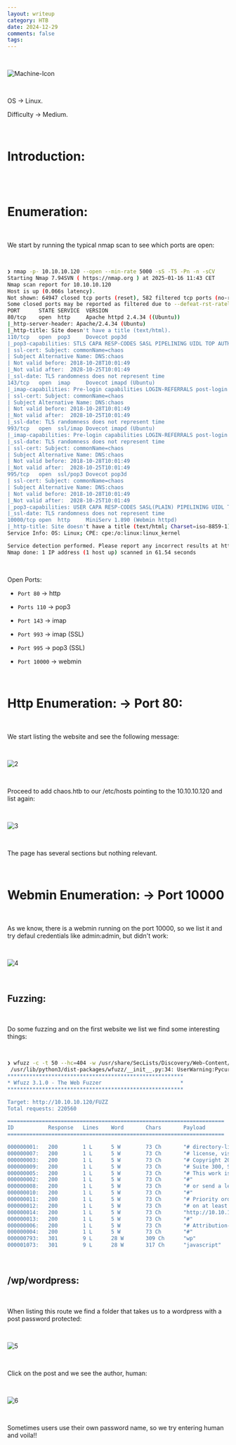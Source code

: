 ```yaml
---
layout: writeup
category: HTB
date: 2024-12-29
comments: false
tags: 
---
```


<br />

![Machine-Icon](../../../assets/images/Chaos/1.png)

<br />

OS -> Linux.

Difficulty -> Medium.

<br />

# Introduction:
<br />



<br />

# Enumeration:

<br />

We start by running the typical nmap scan to see which ports are open:

<br />

```bash
❯ nmap -p- 10.10.10.120 --open --min-rate 5000 -sS -T5 -Pn -n -sCV
Starting Nmap 7.94SVN ( https://nmap.org ) at 2025-01-16 11:43 CET
Nmap scan report for 10.10.10.120
Host is up (0.066s latency).
Not shown: 64947 closed tcp ports (reset), 582 filtered tcp ports (no-response)
Some closed ports may be reported as filtered due to --defeat-rst-ratelimit
PORT      STATE SERVICE  VERSION
80/tcp    open  http     Apache httpd 2.4.34 ((Ubuntu))
|_http-server-header: Apache/2.4.34 (Ubuntu)
|_http-title: Site doesn't have a title (text/html).
110/tcp   open  pop3     Dovecot pop3d
|_pop3-capabilities: STLS CAPA RESP-CODES SASL PIPELINING UIDL TOP AUTH-RESP-CODE
| ssl-cert: Subject: commonName=chaos
| Subject Alternative Name: DNS:chaos
| Not valid before: 2018-10-28T10:01:49
|_Not valid after:  2028-10-25T10:01:49
|_ssl-date: TLS randomness does not represent time
143/tcp   open  imap     Dovecot imapd (Ubuntu)
|_imap-capabilities: Pre-login capabilities LOGIN-REFERRALS post-login LOGINDISABLEDA0001 listed OK LITERAL+ have IMAP4rev1 more SASL-IR IDLE STARTTLS ID ENABLE
| ssl-cert: Subject: commonName=chaos
| Subject Alternative Name: DNS:chaos
| Not valid before: 2018-10-28T10:01:49
|_Not valid after:  2028-10-25T10:01:49
|_ssl-date: TLS randomness does not represent time
993/tcp   open  ssl/imap Dovecot imapd (Ubuntu)
|_imap-capabilities: Pre-login capabilities LOGIN-REFERRALS post-login listed OK LITERAL+ have IMAP4rev1 more SASL-IR AUTH=PLAINA0001 ID IDLE ENABLE
|_ssl-date: TLS randomness does not represent time
| ssl-cert: Subject: commonName=chaos
| Subject Alternative Name: DNS:chaos
| Not valid before: 2018-10-28T10:01:49
|_Not valid after:  2028-10-25T10:01:49
995/tcp   open  ssl/pop3 Dovecot pop3d
| ssl-cert: Subject: commonName=chaos
| Subject Alternative Name: DNS:chaos
| Not valid before: 2018-10-28T10:01:49
|_Not valid after:  2028-10-25T10:01:49
|_pop3-capabilities: USER CAPA RESP-CODES SASL(PLAIN) PIPELINING UIDL TOP AUTH-RESP-CODE
|_ssl-date: TLS randomness does not represent time
10000/tcp open  http     MiniServ 1.890 (Webmin httpd)
|_http-title: Site doesn't have a title (text/html; Charset=iso-8859-1).
Service Info: OS: Linux; CPE: cpe:/o:linux:linux_kernel

Service detection performed. Please report any incorrect results at https://nmap.org/submit/ .
Nmap done: 1 IP address (1 host up) scanned in 61.54 seconds
```

<br />

Open Ports:

- `Port 80` -> http 

- `Ports 110` -> pop3 

- `Port 143` -> imap

- `Port 993` -> imap (SSL)

- `Port 995` -> pop3 (SSL)

- `Port 10000` -> webmin 

<br />

# Http Enumeration: -> Port 80:

<br />

We start listing the website and see the following message:

<br />

![2](../../../assets/images/Chaos/2.png)

<br />

Proceed to add chaos.htb to our /etc/hosts pointing to the 10.10.10.120 and list again:

<br />

![3](../../../assets/images/Chaos/3.png)

<br />

The page has several sections but nothing relevant.

<br />

# Webmin Enumeration: -> Port 10000

<br />

As we know, there is a webmin running on the port 10000, so we list it and try defaul credentials like admin:admin, but didn't work:

<br />

![4](../../../assets/images/Chaos/4.png)

<br />

## Fuzzing:

<br /> 

Do some fuzzing and on the first website we list we find some interesting things:

<br />

```bash
❯ wfuzz -c -t 50 --hc=404 -w /usr/share/SecLists/Discovery/Web-Content/directory-list-2.3-medium.txt http://10.10.10.120/FUZZ
 /usr/lib/python3/dist-packages/wfuzz/__init__.py:34: UserWarning:Pycurl is not compiled against Openssl. Wfuzz might not work correctly when fuzzing SSL sites. Check Wfuzz's documentation for more information.
********************************************************
* Wfuzz 3.1.0 - The Web Fuzzer                         *
********************************************************

Target: http://10.10.10.120/FUZZ
Total requests: 220560

=====================================================================
ID           Response   Lines    Word       Chars       Payload                                                                                                                
=====================================================================

000000001:   200        1 L      5 W        73 Ch       "# directory-list-2.3-medium.txt"                                                                                      
000000007:   200        1 L      5 W        73 Ch       "# license, visit http://creativecommons.org/licenses/by-sa/3.0/"                                                      
000000003:   200        1 L      5 W        73 Ch       "# Copyright 2007 James Fisher"                                                                                        
000000009:   200        1 L      5 W        73 Ch       "# Suite 300, San Francisco, California, 94105, USA."                                                                  
000000005:   200        1 L      5 W        73 Ch       "# This work is licensed under the Creative Commons"                                                                   
000000002:   200        1 L      5 W        73 Ch       "#"                                                                                                                    
000000008:   200        1 L      5 W        73 Ch       "# or send a letter to Creative Commons, 171 Second Street,"                                                           
000000010:   200        1 L      5 W        73 Ch       "#"                                                                                                                    
000000011:   200        1 L      5 W        73 Ch       "# Priority ordered case-sensitive list, where entries were found"                                                     
000000012:   200        1 L      5 W        73 Ch       "# on at least 2 different hosts"                                                                                      
000000014:   200        1 L      5 W        73 Ch       "http://10.10.10.120/"                                                                                                 
000000013:   200        1 L      5 W        73 Ch       "#"                                                                                                                    
000000006:   200        1 L      5 W        73 Ch       "# Attribution-Share Alike 3.0 License. To view a copy of this"                                                        
000000004:   200        1 L      5 W        73 Ch       "#"                                                                                                                    
000000793:   301        9 L      28 W       309 Ch      "wp"                                                                                                                   
000001073:   301        9 L      28 W       317 Ch      "javascript"
```

<br />

## /wp/wordpress:

<br />

When listing this route we find a folder that takes us to a wordpress with a post password protected:

<br />

![5](../../../assets/images/Chaos/5.png)

<br />

Click on the post and we see the author, human:

<br />

![6](../../../assets/images/Chaos/6.png)

<br />

Sometimes users use their own password name, so we try entering human and voila!!

<br />


